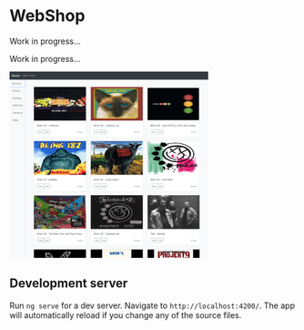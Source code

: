 # WebShop
Work in progress...

Work in progress...

<img src="webShop.png" width="350">

## Development server

Run `ng serve` for a dev server. Navigate to `http://localhost:4200/`. The app will automatically reload if you change any of the source files.

